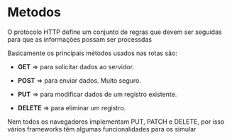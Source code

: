 <h1>Metodos</h1>

<p>
  O protocolo HTTP define um conjunto de regras que devem ser seguidas para que as informações possam ser processdas
</p>

<p>
  Basicamente os principais métodos usados nas rotas são:
</p>

* **GET** => para solicitar dados ao servidor.

* **POST** => para enviar dados. Muito seguro.

* **PUT** => para modificar dados de um registro existente.

* **DELETE** => para eliminar um registro.

<p>
  Nem todos os navegadores implementam PUT, PATCH e DELETE, por isso vários frameworks têm algumas funcionalidades para os simular
</p>